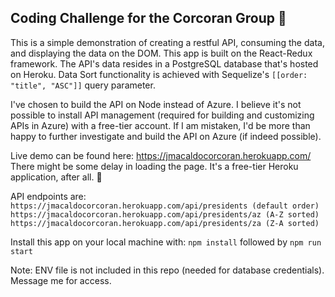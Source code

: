 ## Coding Challenge for the Corcoran Group :rocket:

This is a simple demonstration of creating a restful API, consuming the data, and displaying the data on the DOM. This app is built on the React-Redux framework. The API's data resides in a PostgreSQL database that's hosted on Heroku. Data Sort functionality is achieved with  Sequelize's `[[order: "title", "ASC"]]` query parameter.

I've chosen to build the API on Node instead of Azure. I believe it's not possible to install API management (required for building and customizing APIs in Azure) with a free-tier account. If I am mistaken, I'd be more than happy to further investigate and build the API on Azure (if indeed possible).

Live demo can be found here: https://jmacaldocorcoran.herokuapp.com/ There might be some delay in loading the page. It's a free-tier Heroku application, after all. :raised_hands:


API endpoints are:
`
https://jmacaldocorcoran.herokuapp.com/api/presidents (default order)
https://jmacaldocorcoran.herokuapp.com/api/presidents/az (A-Z sorted)
https://jmacaldocorcoran.herokuapp.com/api/presidents/za (Z-A sorted)
`

Install this app on your local machine with:
`npm install` followed by `npm run start`

Note: ENV file is not included in this repo (needed for database credentials). Message me for access.
